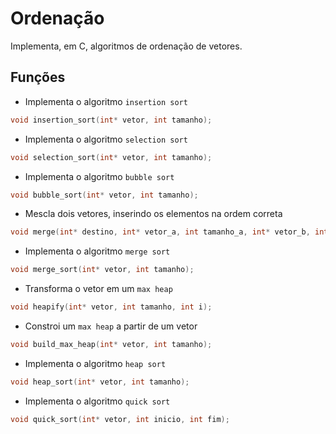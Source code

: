 # Ordenação

Implementa, em C, algoritmos de ordenação de vetores.

## Funções

* Implementa o algoritmo `insertion sort`
~~~c
void insertion_sort(int* vetor, int tamanho);
~~~

* Implementa o algoritmo `selection sort`
~~~c
void selection_sort(int* vetor, int tamanho);
~~~

* Implementa o algoritmo `bubble sort`
~~~c
void bubble_sort(int* vetor, int tamanho);
~~~

* Mescla dois vetores, inserindo os elementos na ordem correta
~~~c
void merge(int* destino, int* vetor_a, int tamanho_a, int* vetor_b, int tamanho_b);
~~~

* Implementa o algoritmo `merge sort`
~~~c
void merge_sort(int* vetor, int tamanho);
~~~

* Transforma o vetor em um `max heap`
~~~c
void heapify(int* vetor, int tamanho, int i);
~~~

* Constroi um `max heap` a partir de um vetor
~~~c
void build_max_heap(int* vetor, int tamanho);
~~~

* Implementa o algoritmo `heap sort`
~~~c
void heap_sort(int* vetor, int tamanho);
~~~

* Implementa o algoritmo `quick sort`
~~~c
void quick_sort(int* vetor, int inicio, int fim);
~~~
